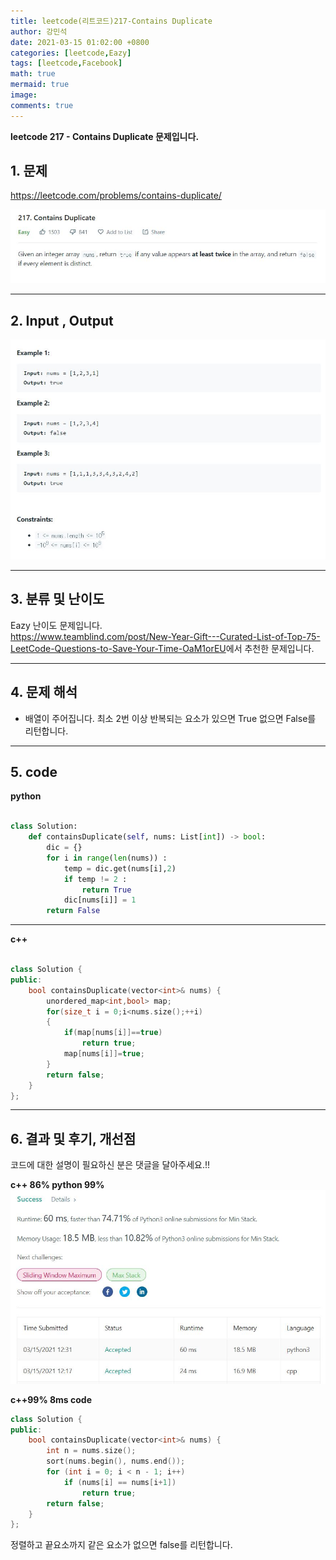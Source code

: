 ```yaml
---
title: leetcode(리트코드)217-Contains Duplicate
author: 강민석
date: 2021-03-15 01:02:00 +0800
categories: [leetcode,Eazy]
tags: [leetcode,Facebook]
math: true
mermaid: true
image: 
comments: true
---
```


**leetcode 217 - Contains Duplicate 문제입니다.**

## 1. 문제
<https://leetcode.com/problems/contains-duplicate/>  

![](/assets/img/sample/leetcode/217/Problem.JPG)

-----  

## 2. Input , Output

![](/assets/img/sample/leetcode/217/input.JPG)  


-----  

## 3. 분류 및 난이도

Eazy 난이도 문제입니다.  
<https://www.teamblind.com/post/New-Year-Gift---Curated-List-of-Top-75-LeetCode-Questions-to-Save-Your-Time-OaM1orEU>에서 추천한 문제입니다.  


-----  

## 4. 문제 해석

- 배열이 주어집니다. 최소 2번 이상 반복되는 요소가 있으면 True 없으면 False를 리턴합니다.

-----  

## 5. code

**python**

```python

class Solution:
    def containsDuplicate(self, nums: List[int]) -> bool:
        dic = {}
        for i in range(len(nums)) : 
            temp = dic.get(nums[i],2)
            if temp != 2 :
                return True
            dic[nums[i]] = 1
        return False
```

-----  

**c++**

```c++

class Solution {
public:
    bool containsDuplicate(vector<int>& nums) {
        unordered_map<int,bool> map;
        for(size_t i = 0;i<nums.size();++i)
        {
            if(map[nums[i]]==true)
                return true;
            map[nums[i]]=true;
        }
        return false;
    }
};

```

-----

## 6. 결과 및 후기, 개선점

코드에 대한 설명이 필요하신 분은 댓글을 달아주세요.!!

**c++ 86% python 99%**  
![](/assets/img/sample/leetcode/155/result.JPG)  



 
**c++99% 8ms code**

```c++
class Solution {
public:
    bool containsDuplicate(vector<int>& nums) {
        int n = nums.size();
        sort(nums.begin(), nums.end());
        for (int i = 0; i < n - 1; i++)
            if (nums[i] == nums[i+1])
                return true;
        return false;
    }
};
```
정렬하고 끝요소까지 같은 요소가 없으면 false를 리턴합니다.